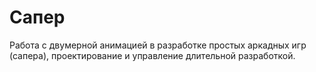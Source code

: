 # Сапер

Работа с двумерной анимацией в разработке простых аркадных игр (сапера), проектирование и управление длительной разработкой.
